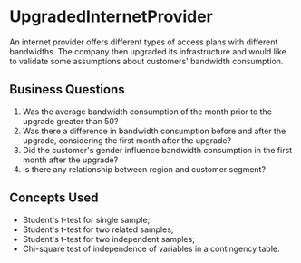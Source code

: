 # UpgradedInternetProvider

An internet provider offers different types of access plans with different bandwidths. The company then upgraded its infrastructure and would like to validate some assumptions about customers' bandwidth consumption.


## Business Questions

1. Was the average bandwidth consumption of the month prior to the upgrade greater than 50?
2. Was there a difference in bandwidth consumption before and after the upgrade, considering the first month after the upgrade?
3. Did the customer's gender influence bandwidth consumption in the first month after the upgrade?
4. Is there any relationship between region and customer segment?

## Concepts Used

- Student's t-test for single sample;
- Student's t-test for two related samples;
- Student's t-test for two independent samples;
- Chi-square test of independence of variables in a contingency table.
